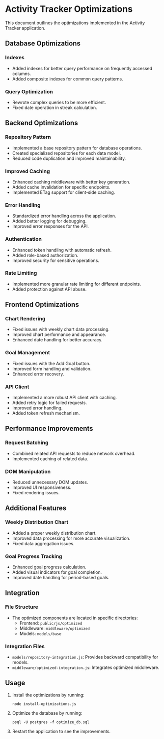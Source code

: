 # Activity Tracker Optimizations

This document outlines the optimizations implemented in the Activity Tracker application.

## Database Optimizations

### Indexes
- Added indexes for better query performance on frequently accessed columns.
- Added composite indexes for common query patterns.

### Query Optimization
- Rewrote complex queries to be more efficient.
- Fixed date operation in streak calculation.

## Backend Optimizations

### Repository Pattern
- Implemented a base repository pattern for database operations.
- Created specialized repositories for each data model.
- Reduced code duplication and improved maintainability.

### Improved Caching
- Enhanced caching middleware with better key generation.
- Added cache invalidation for specific endpoints.
- Implemented ETag support for client-side caching.

### Error Handling
- Standardized error handling across the application.
- Added better logging for debugging.
- Improved error responses for the API.

### Authentication
- Enhanced token handling with automatic refresh.
- Added role-based authorization.
- Improved security for sensitive operations.

### Rate Limiting
- Implemented more granular rate limiting for different endpoints.
- Added protection against API abuse.

## Frontend Optimizations

### Chart Rendering
- Fixed issues with weekly chart data processing.
- Improved chart performance and appearance.
- Enhanced date handling for better accuracy.

### Goal Management
- Fixed issues with the Add Goal button.
- Improved form handling and validation.
- Enhanced error recovery.

### API Client
- Implemented a more robust API client with caching.
- Added retry logic for failed requests.
- Improved error handling.
- Added token refresh mechanism.

## Performance Improvements

### Request Batching
- Combined related API requests to reduce network overhead.
- Implemented caching of related data.

### DOM Manipulation
- Reduced unnecessary DOM updates.
- Improved UI responsiveness.
- Fixed rendering issues.

## Additional Features

### Weekly Distribution Chart
- Added a proper weekly distribution chart.
- Improved data processing for more accurate visualization.
- Fixed data aggregation issues.

### Goal Progress Tracking
- Enhanced goal progress calculation.
- Added visual indicators for goal completion.
- Improved date handling for period-based goals.

## Integration

### File Structure
- The optimized components are located in specific directories:
  - Frontend: `public/js/optimized`
  - Middleware: `middleware/optimized`
  - Models: `models/base`

### Integration Files
- `models/repository-integration.js`: Provides backward compatibility for models.
- `middleware/optimized-integration.js`: Integrates optimized middleware.

## Usage

1. Install the optimizations by running:
   ```
   node install-optimizations.js
   ```

2. Optimize the database by running:
   ```
   psql -U postgres -f optimize_db.sql
   ```

3. Restart the application to see the improvements.
